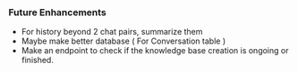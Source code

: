 ### Future Enhancements
- For history beyond 2 chat pairs, summarize them
- Maybe make better database ( For Conversation table )
- Make an endpoint to check if the knowledge base creation is ongoing or finished.